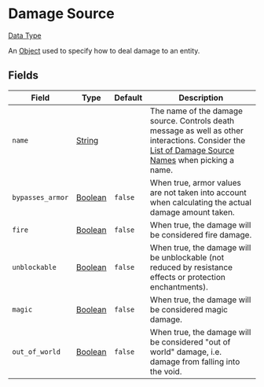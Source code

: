 # Damage Source
[Data Type](../data_types.md)

An [Object](object.md) used to specify how to deal damage to an entity.
## Fields

 | Field | Type | Default | Description | 
|---|---|---|---|
 | `name` | [String](string.md) |   | The name of the damage source. Controls death message as well as other interactions. Consider the [List of Damage Source Names](../../misc/extras/damage_source_names.md) when picking a name. | 
 | `bypasses_armor` | [Boolean](boolean.md) | `false` | When true, armor values are not taken into account when calculating the actual damage amount taken. | 
 | `fire` | [Boolean](boolean.md) | `false` | When true, the damage will be considered fire damage. | 
 | `unblockable` | [Boolean](boolean.md) | `false` | When true, the damage will be unblockable (not reduced by resistance effects or protection enchantments). | 
 | `magic` | [Boolean](boolean.md) | `false` | When true, the damage will be considered magic damage. | 
 | `out_of_world` | [Boolean](boolean.md) | `false` | When true, the damage will be considered "out of world" damage, i.e. damage from falling into the void. | 

